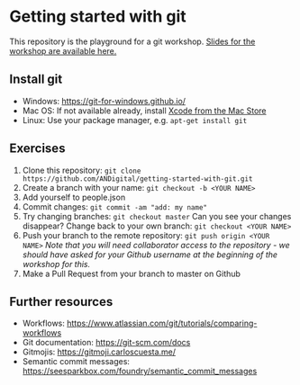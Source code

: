 # Getting started with git
This repository is the playground for a git workshop. [Slides for the workshop are available here.](https://docs.google.com/presentation/d/1CYTLwbYDX7joMcOedxpp8_llKvZqMTRpUNuh1CbQ7nA/edit?usp=sharing)

## Install git
* Windows: https://git-for-windows.github.io/
* Mac OS: If not available already, install [Xcode from the Mac Store](https://itunes.apple.com/gb/app/xcode/id497799835)
* Linux: Use your package manager, e.g. `apt-get install git`

## Exercises
1. Clone this repository: ```git clone https://github.com/ANDigital/getting-started-with-git.git```
1. Create a branch with your name: ```git checkout -b <YOUR NAME>```
1. Add yourself to people.json
1. Commit changes: ```git commit -am "add: my name"```
1. Try changing branches: ```git checkout master``` Can you see your changes disappear? Change back to your own branch: ```git checkout <YOUR NAME>```
1. Push your branch to the remote repository: ```git push origin <YOUR NAME>``` _Note that you will need collaborator access to the repository - we should have asked for your Github username at the beginning of the workshop for this._
1. Make a Pull Request from your branch to master on Github

## Further resources
* Workflows: https://www.atlassian.com/git/tutorials/comparing-workflows
* Git documentation: https://git-scm.com/docs
* Gitmojis: https://gitmoji.carloscuesta.me/
* Semantic commit messages: https://seesparkbox.com/foundry/semantic_commit_messages
